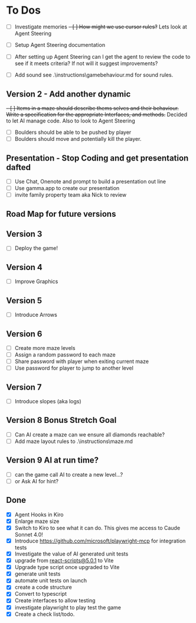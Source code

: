 # To Dos

- [ ] Investigate memories
~~- [ ] How might we use cursor rules?~~ Lets look at Agent Steering
- [ ] Setup Agent Steering documentation
- [ ] After setting up Agent Steering can I get the agent to review the code to see if it meets criteria? If not will it suggest improvements?
- [ ] Add sound see .\instructions\gamebehaviour.md for sound rules.


## Version 2 - Add another dynamic

~~- [ ] Items in a maze should describe thems selves and their behaviour. Write a specification for the appropriate Interfaces, and methods.~~ Decided to let AI manage code. Also to look to Agent Steering

- [ ] Boulders should be able to be pushed by player
- [ ] Boulders should move and potentially kill the player.

## Presentation - Stop Coding and get presentation dafted

- [ ] Use Chat, Onenote and prompt to build a presentation out line
- [ ] Use gamma.app to create our presentation
- [ ] invite family property team aka Nick to review

## Road Map for future versions

## Version 3

- [ ] Deploy the game!

## Version 4

- [ ] Improve Graphics

## Version 5

- [ ] Introduce Arrows

## Version 6

- [ ] Create more maze levels
- [ ] Assign a random password to each maze
- [ ] Share password with player when exiting current maze
- [ ] Use password for player to jump to another level

## Version 7

- [ ] Introduce slopes (aka logs)

## Version 8 Bonus Stretch Goal

- [ ] Can AI create a maze can we ensure all diamonds reachable?
- [ ] Add maze layout rules to .\instructions\maze.md

## Version 9 AI at run time?

- [ ] can the game call AI to create a new level...? 
- [ ] or Ask AI for hint? 

## Done

- [x] Agent Hooks in Kiro
- [x] Enlarge maze size
- [x] Switch to Kiro to see what it can do. This gives me access to Caude Sonnet 4.0!
- [x] Introduce https://github.com/microsoft/playwright-mcp for integration tests
- [x] Investigate the value of AI generated unit tests
- [x] upgrade from react-scripts@5.0.1 to Vite
- [x] Upgrade type script once upgraded to Vite
- [x] generate unit tests
- [x] automate unit tests on launch
- [x] create a code structure
- [x] Convert to typescript
- [x] Create interfaces to allow testing
- [x] investigate playwright to play test the game
- [x] Create a check list/todo.